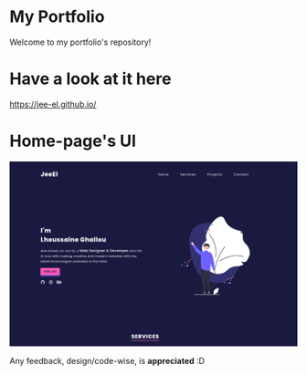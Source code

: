 # My Portfolio
Welcome to my portfolio's repository!

# Have a look at it here
https://jee-el.github.io/

# Home-page's UI
![home-page's UI](./assets/homePageUI.png)

Any feedback, design/code-wise, is **appreciated** :D
